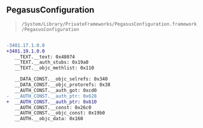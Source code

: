 ## PegasusConfiguration

> `/System/Library/PrivateFrameworks/PegasusConfiguration.framework/PegasusConfiguration`

```diff

-3401.17.1.0.0
+3401.19.1.0.0
   __TEXT.__text: 0x48074
   __TEXT.__auth_stubs: 0x19a0
   __TEXT.__objc_methlist: 0x110

   __DATA_CONST.__objc_selrefs: 0x340
   __DATA_CONST.__objc_protorefs: 0x38
   __AUTH_CONST.__auth_got: 0xcd0
-  __AUTH_CONST.__auth_ptr: 0x628
+  __AUTH_CONST.__auth_ptr: 0x610
   __AUTH_CONST.__const: 0x26c0
   __AUTH_CONST.__objc_const: 0x19b0
   __AUTH.__objc_data: 0x160

```
